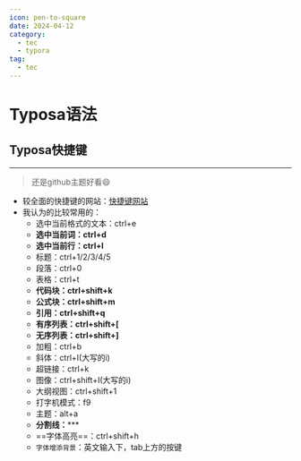 ```yaml
---
icon: pen-to-square
date: 2024-04-12
category:
  - tec
  - typora
tag:
  - tec
---
```

# Typosa语法
## Typosa快捷键

***

> 还是github主题好看:smile:

- 较全面的快捷键的网站：[快捷键网站](https://www.cnblogs.com/qkshhan/p/14776107.html)
- 我认为的比较常用的：
  - 选中当前格式的文本：ctrl+e
  - **选中当前词：ctrl+d**
  - **选中当前行：ctrl+l**
  - 标题：ctrl+1/2/3/4/5
  - 段落：ctrl+0
  - 表格：ctrl+t
  - **代码块：ctrl+shift+k**
  - **公式块：ctrl+shift+m**
  - **引用：ctrl+shift+q**
  - **有序列表：ctrl+shift+[**
  - **无序列表：ctrl+shift+]**
  - 加粗：ctrl+b
  - 斜体：ctrl+I(大写的i)
  - 超链接：ctrl+k
  - 图像：ctrl+shift+I(大写的i)
  - 大纲视图：ctrl+shift+1
  - 打字机模式：f9
  - 主题：alt+a
  - **分割线：*****
  - ==字体高亮==：ctrl+shift+h
  - `字体增添背景`：英文输入下，tab上方的按键